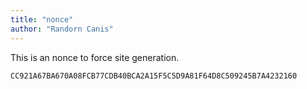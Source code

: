 ```yaml
---
title: "nonce"
author: "Randorn Canis"
---
```


This is an nonce to force site generation.

```
CC921A67BA670A08FCB77CDB40BCA2A15F5C5D9A81F64D8C509245B7A4232160
```
